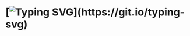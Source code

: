 # [![Typing SVG](https://readme-typing-svg.herokuapp.com/?color=009999&size=35&center=true&vCenter=true&width=1000&lines=Portfólio+2024,+2°DS!+;Aluna:+Jovana+Oliveira+da+Silva.+;Cumprimento+das+horas!)](https://git.io/typing-svg)




